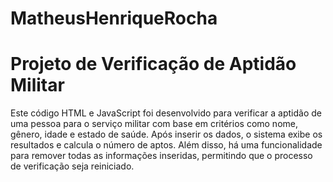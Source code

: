 # MatheusHenriqueRocha
# Projeto de Verificação de Aptidão Militar

Este código HTML e JavaScript foi desenvolvido para verificar a aptidão de uma pessoa para o serviço militar com base em critérios como nome, gênero, idade e estado de saúde. Após inserir os dados, o sistema exibe os resultados e calcula o número de aptos. Além disso, há uma funcionalidade para remover todas as informações inseridas, permitindo que o processo de verificação seja reiniciado. 
